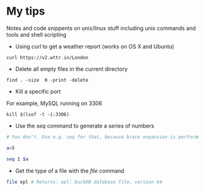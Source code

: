 # My tips

Notes and code snippents on unix/linux stuff including unix commands and tools and shell scripting

* Using _curl_ to get a weather report (works on OS X and Ubuntu)

```{console}
curl https://v2.wttr.in/London
```

* Delete all empty files in the current directory

```{console}
find . -size  0 -print -delete
```

* Kill a specific port

For example, MySQL running on 3306

```{console}
kill $(lsof -t -i:3306)
```

- Use the _seq_ command to generate a series of numbers

```sh
# You don't. Use e.g. seq for that, because brace expansion is performed before any other expansions and eval is evil :-)

a=5

seq 1 $a
```
- Get the type of a file with the _file_ command

```sh
file epl # Returns: epl: DuckDB database file, version 64
```


